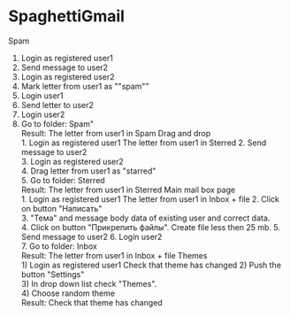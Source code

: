 # SpaghettiGmail
Spam		
  1. Login as registered user1
  2. Send message to user2
  3. Login as registered user2
  4. Mark letter from user1 as ""spam""
  5. Login user1 
  6. Send letter to user2
  7. Login user2
  8. Go to folder: Spam"	
  Result: The letter from user1 in Spam
Drag and drop		
	1. Login as registered user1	The letter from user1 in Sterred
	2. Send message to user2	
	3. Login as registered user2	
	4. Drag letter from user1 as "starred"	
	5. Go to folder: Sterred	
	Result: The letter from user1 in Sterred
Main mail box page		
	1. Login as registered user1	The letter from user1 in Inbox + file
	2. Click on button "Написать"	
	3. "Тема" and message body data of existing user and correct data.	
	4. Click on button "Прикрепить файлы". Create file less then 25 mb.	
	5. Send message to user2
	6. Login user2	
	7. Go to folder: Inbox	
	Result: The letter from user1 in Inbox + file
Themes		
	1) Login as registered user1	Check that theme has changed
	2) Push the button "Settings"	
	3) In drop down list check "Themes".	
	4) Choose random theme	
	Result: Check that theme has changed
